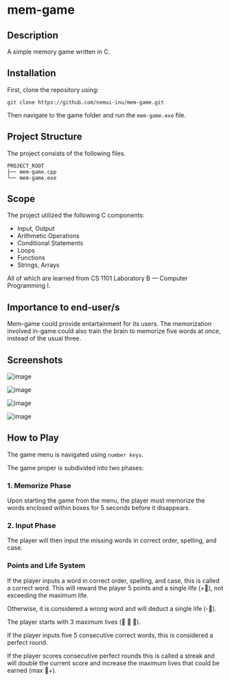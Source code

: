 # mem-game

## Description

A simple memory game written in C.

## Installation

First, clone the repository using:

```
git clone https://github.com/nemui-inu/mem-game.git
```

Then navigate to the game folder and run the `mem-game.exe` file.

## Project Structure

The project consists of the following files.

```
PROJECT_ROOT
├── mem-game.cpp               
└── mem-game.exe               
```

## Scope

The project utilized the following C components: 

-	Input, Output
-	Arithmetic Operations
-	Conditional Statements
-	Loops
-	Functions
-	Strings, Arrays

All of which are learned from CS 1101 Laboratory B — Computer Programming I.

## Importance to end-user/s

Mem-game could provide entartainment for its users. The memorization involved in-game could also train the brain to memorize five words at once, instead of the usual three.

## Screenshots

![image](https://user-images.githubusercontent.com/107972883/206701746-4a037c41-4217-471d-8532-d930735b3d55.png)

![image](https://user-images.githubusercontent.com/107972883/206702118-c7fa32ed-9498-40ce-aeee-918ba9660626.png)

![image](https://user-images.githubusercontent.com/107972883/206702161-32df85a8-e60f-4aa7-939d-7b1bad0d9961.png)

![image](https://user-images.githubusercontent.com/107972883/206702189-e86cdde2-2846-4896-b69d-08fd4608abcc.png)

## How to Play

The game menu is navigated using `number keys`.

The game proper is subdivided into two phases:

### 1. Memorize Phase

Upon starting the game from the menu, the player must memorize the words enclosed within boxes for 5 seconds before it disappears.

### 2. Input Phase

The player will then input the missing words in correct order, spelling, and case.

### Points and Life System

If the player inputs a word in correct order, spelling, and case, this is called a correct word. This will reward the player 5 points and a single life (+:white_heart:), not exceeding the maximum life.

Otherwise, it is considered a wrong word and will deduct a single life (-:white_heart:).

The player starts with 3 maximum lives (:white_heart: :white_heart: :white_heart:).

If the player inputs five 5 consecutive correct words, this is considered a perfect round.

If the player scores consecutive perfect rounds this is called a streak and will double the current score and increase the maximum lives that could be earned (max :white_heart:+).
